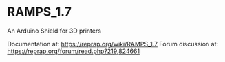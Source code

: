 # RAMPS_1.7
An Arduino Shield for 3D printers

Documentation at: https://reprap.org/wiki/RAMPS_1.7
Forum discussion at: https://reprap.org/forum/read.php?219,824661
